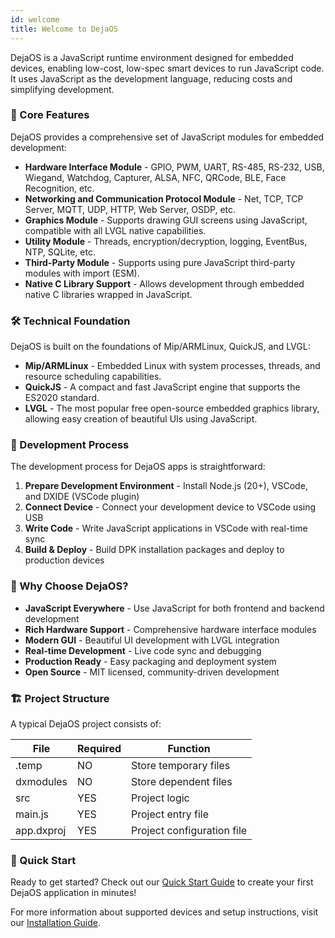```yaml
---
id: welcome
title: Welcome to DejaOS
---
```


DejaOS is a JavaScript runtime environment designed for embedded devices, enabling low-cost, low-spec smart devices to run JavaScript code. It uses JavaScript as the development language, reducing costs and simplifying development.

### 🚀 Core Features

DejaOS provides a comprehensive set of JavaScript modules for embedded development:

- **Hardware Interface Module** - GPIO, PWM, UART, RS-485, RS-232, USB, Wiegand, Watchdog, Capturer, ALSA, NFC, QRCode, BLE, Face Recognition, etc.
- **Networking and Communication Protocol Module** - Net, TCP, TCP Server, MQTT, UDP, HTTP, Web Server, OSDP, etc.
- **Graphics Module** - Supports drawing GUI screens using JavaScript, compatible with all LVGL native capabilities.
- **Utility Module** - Threads, encryption/decryption, logging, EventBus, NTP, SQLite, etc.
- **Third-Party Module** - Supports using pure JavaScript third-party modules with import (ESM).
- **Native C Library Support** - Allows development through embedded native C libraries wrapped in JavaScript.

### 🛠 Technical Foundation

DejaOS is built on the foundations of Mip/ARMLinux, QuickJS, and LVGL:

- **Mip/ARMLinux** - Embedded Linux with system processes, threads, and resource scheduling capabilities.
- **QuickJS** - A compact and fast JavaScript engine that supports the ES2020 standard.
- **LVGL** - The most popular free open-source embedded graphics library, allowing easy creation of beautiful UIs using JavaScript.

### 📱 Development Process

The development process for DejaOS apps is straightforward:

1. **Prepare Development Environment** - Install Node.js (20+), VSCode, and DXIDE (VSCode plugin)
2. **Connect Device** - Connect your development device to VSCode using USB
3. **Write Code** - Write JavaScript applications in VSCode with real-time sync
4. **Build & Deploy** - Build DPK installation packages and deploy to production devices

### 🎯 Why Choose DejaOS?

- **JavaScript Everywhere** - Use JavaScript for both frontend and backend development
- **Rich Hardware Support** - Comprehensive hardware interface modules
- **Modern GUI** - Beautiful UI development with LVGL integration
- **Real-time Development** - Live code sync and debugging
- **Production Ready** - Easy packaging and deployment system
- **Open Source** - MIT licensed, community-driven development

### 🏗 Project Structure

A typical DejaOS project consists of:

| File       | Required | Function                   |
| ---------- | -------- | -------------------------- |
| .temp      | NO       | Store temporary files      |
| dxmodules  | NO       | Store dependent files      |
| src        | YES      | Project logic              |
| main.js    | YES      | Project entry file         |
| app.dxproj | YES      | Project configuration file |

### 🚀 Quick Start

Ready to get started? Check out our [Quick Start Guide](basics/quick-start) to create your first DejaOS application in minutes!

For more information about supported devices and setup instructions, visit our [Installation Guide](basics/installation).
